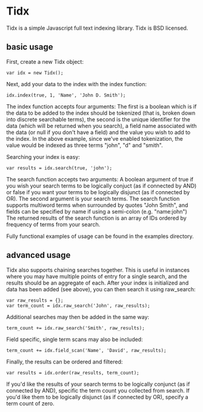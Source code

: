 Tidx
====

Tidx is a simple Javascript full text indexing library. Tidx is
BSD licensed.


basic usage
-----------

First, create a new Tidx object:

    var idx = new Tidx();


Next, add your data to the index with the index function:

    idx.index(true, 1, 'Name', 'John D. Smith');


The index function accepts four arguments: The first is a boolean
which is if the data to be added to the index should be tokenized (that is,
broken down into discrete searchable terms), the second is the unique
identifier for the data (which will be returned when you search), a field
name associated with the data (or null if you don't have a field) and the
value you wish to add to the index. In the above example, since we've enabled
tokenization, the value would be indexed as three terms "john", "d" and
"smith".


Searching your index is easy:

    var results = idx.search(true, 'john');


The search function accepts two arguments: A boolean argument of true
if you wish your search terms to be logically conjuct (as if connected
by AND) or false if you want your terms to be logically disjunct (as if
connected by OR). The second argument is your search terms. The search
function supports multiword terms when surrounded by quotes "John Smith",
and fields can be specified by name if using a semi-colon (e.g. "name:john")
The returned results of the search function is an array of IDs ordered by 
frequency of terms from your search.

Fully functional examples of usage can be found in the examples directory.


advanced usage
--------------

Tidx also supports chaining searches together. This is useful in instances
where you may have multiple points of entry for a single search, and the 
results should be an aggregate of each. After your index is initialized
and data has been added (see above), you can then search it using raw_search:

    var raw_results = {};
    var term_count = idx.raw_search('John', raw_results);


Additional searches may then be added in the same way:

    term_count += idx.raw_search('Smith', raw_results);


Field specific, single term scans may also be included:

    term_count += idx.field_scan('Name', 'David', raw_results);


Finally, the results can be ordered and filtered:

    var results = idx.order(raw_results, term_count);


If you'd like the results of your search terms to be logically conjunct
(as if connected by AND), specific the term count you collected from search.
If you'd like them to be logically disjunct (as if connected by OR), specify
a term count of zero.

